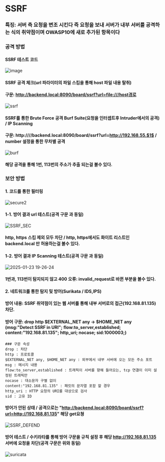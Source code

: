 # SSRF
### 특징: 서버 측 요청을 변조 시킨다 즉 요청을 보내 서버가 내부 서버를 공격하는 식의 취약점이며 OWASP10에 새로 추가된 항목이다
### 공격 방법
#### SSRF 테스트 코드
![image](https://github.com/user-attachments/assets/80aa2687-61a4-4cd3-98b9-b585914505b5)
#### SSRF 공격 체크(url 파라미터의 파일 스킴을 통해 host 파일 내용 탈취)  
#### 구문: http://backend.local:8090/board/ssrf?url=file:///host경로
![ssrf](https://github.com/user-attachments/assets/7cecdccc-d681-4c6d-a1ab-384c34614c05)
#### SSRF를 통한 Brute Force 공격 Burf Suite(요청을 인터셉트후 Intruder에서의 공격) / IP Scanning
#### 구문: http:////backend.local:8090/board/ssrf?url=http://192.168.55.$1$ / number 설정을 통한 무차별 공격
![burf](https://github.com/user-attachments/assets/bfb0562c-e743-4d99-9a0c-28b2e78d7b13)
#### 해당 공격을 통해 1번, 113번의 주소가 추출 되는걸 볼수 있다.  
### 보안 방법  
#### 1. 코드를 통한 필터링
![secure2](https://github.com/user-attachments/assets/55273f26-25ad-47e2-bbe9-8744f3333849)
#### 1-1. 방어 결과 url 테스트(공격 구문 과 동일)    
![SSRF_SEC](https://github.com/user-attachments/assets/ff7ff35b-a395-49de-9eb9-a82f1e262476)  
#### http, https 스킴 제외 모두 차단 / http, https에서도 화이트 리스트인 backend.local 만 허용하는걸 볼수 있다.  
#### 1-2. 방어 결과 IP Scanning 테스트(공격 구문 과 동일)     
![2025-01-23 19-26-24](https://github.com/user-attachments/assets/b27c7318-81db-457f-9746-06c6e17b7151)
#### 1번과, 113번이 탐지되지 않고 400 오류: invalid_request로 바뀐 부분을 볼수 있다.
#### 2. 네트워크를 통한 탐지 및 방어(Surikata / IDS,IPS)
#### 방어 내용: SSRF 취약점이 있는 웹 서버를 통해 내부 서버로의 접근(192.168.81.135) 차단.
#### 방어 구문: drop http $EXTERNAL_NET any -> $HOME_NET any (msg:"Detect SSRF in URI"; flow:to_server,established; content:"192.168.81.135"; http_uri; nocase; sid:1000003;)
```
### 구문 속성 
drop : 차단
http : 프로토콜
$EXTERNAL_NET any, $HOME_NET any : 외부에서 내부 서버에 오는 모든 주소 포트
msg : 메시지 내용
flow:to_server,established : 트래픽이 서버를 향해 들어오는, tcp 연결이 이미 설정된 트래픽만
nocase : 대소문자 구별 없이
content:"192.168.81.135" : 패킷의 문자열 포함 할 경우
http_uri : HTTP 요청의 URI를 대상으로 검사
sid : 고유 ID
```
#### 방어가 안된 상태 / 공격으로는 "http://backend.local:8090/board/ssrf?url=http://192.168.81.135" 해당 get요쳥
![SSRF_DEFEND](https://github.com/user-attachments/assets/53c357f7-006a-4e30-bbe1-3e31a3dbf393)
#### 방어 테스트 / 수키라타를 통해 방어 구문을 규칙 설정 후 해당 http://192.168.81.135 서버에 요청을 차단(공격 구문은 위와 동일)
![suricata](https://github.com/user-attachments/assets/e23b6ba5-ceb4-4551-afc0-b21434c1974a)







